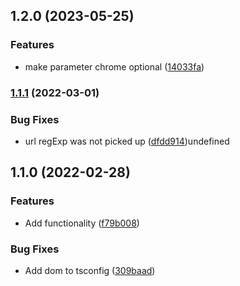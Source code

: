 ## 1.2.0 (2023-05-25)

### Features

- make parameter chrome optional ([14033fa](https://github.com/ChiefORZ/pdf-generator/commit/14033fa81248bbd63cd085ebfdd796e199805ea8))

### [1.1.1](https://github.com/ChiefORZ/pdf-generator/compare/1.1.0...1.1.1) (2022-03-01)

### Bug Fixes

- url regExp was not picked up ([dfdd914](https://github.com/ChiefORZ/pdf-generator/commit/dfdd91443fd8341c8e58cca1d17916e7a0109d67))undefined

## 1.1.0 (2022-02-28)

### Features

- Add functionality ([f79b008](https://github.com/ChiefORZ/pdf-generator/commit/f79b008f872514fa090de03b3211b955474f9f07))

### Bug Fixes

- Add dom to tsconfig ([309baad](https://github.com/ChiefORZ/pdf-generator/commit/309baad6b3caafb82057a13b7a66a28e37c8a73e))
